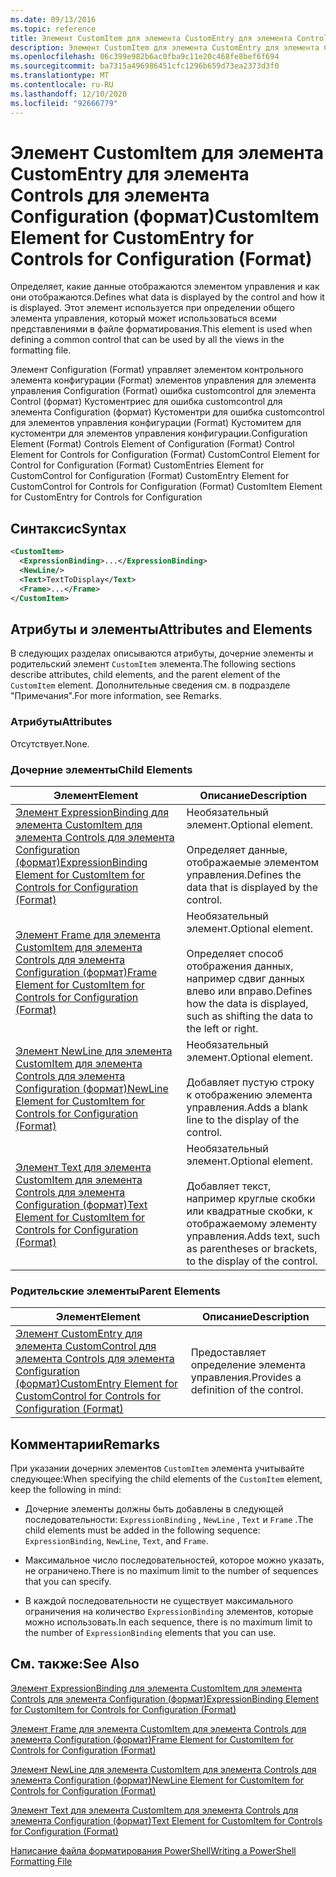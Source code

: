 ```yaml
---
ms.date: 09/13/2016
ms.topic: reference
title: Элемент CustomItem для элемента CustomEntry для элемента Controls для элемента Configuration (формат)
description: Элемент CustomItem для элемента CustomEntry для элемента Controls для элемента Configuration (формат)
ms.openlocfilehash: 06c399e982b6ac0fba9c11e20c468fe8bef6f694
ms.sourcegitcommit: ba7315a496986451cfc1296b659d73ea2373d3f0
ms.translationtype: MT
ms.contentlocale: ru-RU
ms.lasthandoff: 12/10/2020
ms.locfileid: "92666779"
---
```

# <a name="customitem-element-for-customentry-for-controls-for-configuration-format"></a><span data-ttu-id="0f051-103">Элемент CustomItem для элемента CustomEntry для элемента Controls для элемента Configuration (формат)</span><span class="sxs-lookup"><span data-stu-id="0f051-103">CustomItem Element for CustomEntry for Controls for Configuration (Format)</span></span>

<span data-ttu-id="0f051-104">Определяет, какие данные отображаются элементом управления и как они отображаются.</span><span class="sxs-lookup"><span data-stu-id="0f051-104">Defines what data is displayed by the control and how it is displayed.</span></span> <span data-ttu-id="0f051-105">Этот элемент используется при определении общего элемента управления, который может использоваться всеми представлениями в файле форматирования.</span><span class="sxs-lookup"><span data-stu-id="0f051-105">This element is used when defining a common control that can be used by all the views in the formatting file.</span></span>

<span data-ttu-id="0f051-106">Элемент Configuration (Format) управляет элементом контрольного элемента конфигурации (Format) элементов управления для элемента управления Configuration (Format) ошибка customcontrol для элемента Control (формат) Кустоментриес для ошибка customcontrol для элемента Configuration (формат) Кустоментри для ошибка customcontrol для элементов управления конфигурации (Format) Кустомитем для кустоментри для элементов управления конфигурации.</span><span class="sxs-lookup"><span data-stu-id="0f051-106">Configuration Element (Format) Controls Element of Configuration (Format) Control Element for Controls for Configuration (Format) CustomControl Element for Control for Configuration (Format) CustomEntries Element for CustomControl for Configuration (Format) CustomEntry Element for CustomControl for Controls for Configuration (Format) CustomItem Element for CustomEntry for Controls for Configuration</span></span>

## <a name="syntax"></a><span data-ttu-id="0f051-107">Синтаксис</span><span class="sxs-lookup"><span data-stu-id="0f051-107">Syntax</span></span>

```xml
<CustomItem>
  <ExpressionBinding>...</ExpressionBinding>
  <NewLine/>
  <Text>TextToDisplay</Text>
  <Frame>...</Frame>
</CustomItem>
```

## <a name="attributes-and-elements"></a><span data-ttu-id="0f051-108">Атрибуты и элементы</span><span class="sxs-lookup"><span data-stu-id="0f051-108">Attributes and Elements</span></span>

<span data-ttu-id="0f051-109">В следующих разделах описываются атрибуты, дочерние элементы и родительский элемент `CustomItem` элемента.</span><span class="sxs-lookup"><span data-stu-id="0f051-109">The following sections describe attributes, child elements, and the parent element of the `CustomItem` element.</span></span> <span data-ttu-id="0f051-110">Дополнительные сведения см. в подразделе "Примечания".</span><span class="sxs-lookup"><span data-stu-id="0f051-110">For more information, see Remarks.</span></span>

### <a name="attributes"></a><span data-ttu-id="0f051-111">Атрибуты</span><span class="sxs-lookup"><span data-stu-id="0f051-111">Attributes</span></span>

<span data-ttu-id="0f051-112">Отсутствует.</span><span class="sxs-lookup"><span data-stu-id="0f051-112">None.</span></span>

### <a name="child-elements"></a><span data-ttu-id="0f051-113">Дочерние элементы</span><span class="sxs-lookup"><span data-stu-id="0f051-113">Child Elements</span></span>

|<span data-ttu-id="0f051-114">Элемент</span><span class="sxs-lookup"><span data-stu-id="0f051-114">Element</span></span>|<span data-ttu-id="0f051-115">Описание</span><span class="sxs-lookup"><span data-stu-id="0f051-115">Description</span></span>|
|-------------|-----------------|
|[<span data-ttu-id="0f051-116">Элемент ExpressionBinding для элемента CustomItem для элемента Controls для элемента Configuration (формат)</span><span class="sxs-lookup"><span data-stu-id="0f051-116">ExpressionBinding Element for CustomItem for Controls for Configuration (Format)</span></span>](./expressionbinding-element-for-customitem-for-controls-for-configuration-format.md)|<span data-ttu-id="0f051-117">Необязательный элемент.</span><span class="sxs-lookup"><span data-stu-id="0f051-117">Optional element.</span></span><br /><br /> <span data-ttu-id="0f051-118">Определяет данные, отображаемые элементом управления.</span><span class="sxs-lookup"><span data-stu-id="0f051-118">Defines the data that is displayed by the control.</span></span>|
|[<span data-ttu-id="0f051-119">Элемент Frame для элемента CustomItem для элемента Controls для элемента Configuration (формат)</span><span class="sxs-lookup"><span data-stu-id="0f051-119">Frame Element for CustomItem for Controls for Configuration (Format)</span></span>](./frame-element-for-customitem-for-controls-for-configuration-format.md)|<span data-ttu-id="0f051-120">Необязательный элемент.</span><span class="sxs-lookup"><span data-stu-id="0f051-120">Optional element.</span></span><br /><br /> <span data-ttu-id="0f051-121">Определяет способ отображения данных, например сдвиг данных влево или вправо.</span><span class="sxs-lookup"><span data-stu-id="0f051-121">Defines how the data is displayed, such as shifting the data to the left or right.</span></span>|
|[<span data-ttu-id="0f051-122">Элемент NewLine для элемента CustomItem для элемента Controls для элемента Configuration (формат)</span><span class="sxs-lookup"><span data-stu-id="0f051-122">NewLine Element for CustomItem for Controls for Configuration (Format)</span></span>](./newline-element-for-customitem-for-controls-for-configuration-format.md)|<span data-ttu-id="0f051-123">Необязательный элемент.</span><span class="sxs-lookup"><span data-stu-id="0f051-123">Optional element.</span></span><br /><br /> <span data-ttu-id="0f051-124">Добавляет пустую строку к отображению элемента управления.</span><span class="sxs-lookup"><span data-stu-id="0f051-124">Adds a blank line to the display of the control.</span></span>|
|[<span data-ttu-id="0f051-125">Элемент Text для элемента CustomItem для элемента Controls для элемента Configuration (формат)</span><span class="sxs-lookup"><span data-stu-id="0f051-125">Text Element for CustomItem for Controls for Configuration (Format)</span></span>](./text-element-for-customitem-for-controls-for-configuration-format.md)|<span data-ttu-id="0f051-126">Необязательный элемент.</span><span class="sxs-lookup"><span data-stu-id="0f051-126">Optional element.</span></span><br /><br /> <span data-ttu-id="0f051-127">Добавляет текст, например круглые скобки или квадратные скобки, к отображаемому элементу управления.</span><span class="sxs-lookup"><span data-stu-id="0f051-127">Adds text, such as parentheses or brackets, to the display of the control.</span></span>|

### <a name="parent-elements"></a><span data-ttu-id="0f051-128">Родительские элементы</span><span class="sxs-lookup"><span data-stu-id="0f051-128">Parent Elements</span></span>

|<span data-ttu-id="0f051-129">Элемент</span><span class="sxs-lookup"><span data-stu-id="0f051-129">Element</span></span>|<span data-ttu-id="0f051-130">Описание</span><span class="sxs-lookup"><span data-stu-id="0f051-130">Description</span></span>|
|-------------|-----------------|
|[<span data-ttu-id="0f051-131">Элемент CustomEntry для элемента CustomControl для элемента Controls для элемента Configuration (формат)</span><span class="sxs-lookup"><span data-stu-id="0f051-131">CustomEntry Element for CustomControl for Controls for Configuration (Format)</span></span>](./customentry-element-for-customcontrol-for-controls-for-configuration-format.md)|<span data-ttu-id="0f051-132">Предоставляет определение элемента управления.</span><span class="sxs-lookup"><span data-stu-id="0f051-132">Provides a definition of the control.</span></span>|

## <a name="remarks"></a><span data-ttu-id="0f051-133">Комментарии</span><span class="sxs-lookup"><span data-stu-id="0f051-133">Remarks</span></span>

<span data-ttu-id="0f051-134">При указании дочерних элементов `CustomItem` элемента учитывайте следующее:</span><span class="sxs-lookup"><span data-stu-id="0f051-134">When specifying the child elements of the `CustomItem` element, keep the following in mind:</span></span>

- <span data-ttu-id="0f051-135">Дочерние элементы должны быть добавлены в следующей последовательности: `ExpressionBinding` , `NewLine` , `Text` и `Frame` .</span><span class="sxs-lookup"><span data-stu-id="0f051-135">The child elements must be added in the following sequence: `ExpressionBinding`, `NewLine`, `Text`, and `Frame`.</span></span>

- <span data-ttu-id="0f051-136">Максимальное число последовательностей, которое можно указать, не ограничено.</span><span class="sxs-lookup"><span data-stu-id="0f051-136">There is no maximum limit to the number of sequences that you can specify.</span></span>

- <span data-ttu-id="0f051-137">В каждой последовательности не существует максимального ограничения на количество `ExpressionBinding` элементов, которые можно использовать.</span><span class="sxs-lookup"><span data-stu-id="0f051-137">In each sequence, there is no maximum limit to the number of `ExpressionBinding` elements that you can use.</span></span>

## <a name="see-also"></a><span data-ttu-id="0f051-138">См. также:</span><span class="sxs-lookup"><span data-stu-id="0f051-138">See Also</span></span>

[<span data-ttu-id="0f051-139">Элемент ExpressionBinding для элемента CustomItem для элемента Controls для элемента Configuration (формат)</span><span class="sxs-lookup"><span data-stu-id="0f051-139">ExpressionBinding Element for CustomItem for Controls for Configuration (Format)</span></span>](./expressionbinding-element-for-customitem-for-controls-for-configuration-format.md)

[<span data-ttu-id="0f051-140">Элемент Frame для элемента CustomItem для элемента Controls для элемента Configuration (формат)</span><span class="sxs-lookup"><span data-stu-id="0f051-140">Frame Element for CustomItem for Controls for Configuration (Format)</span></span>](./frame-element-for-customitem-for-controls-for-configuration-format.md)

[<span data-ttu-id="0f051-141">Элемент NewLine для элемента CustomItem для элемента Controls для элемента Configuration (формат)</span><span class="sxs-lookup"><span data-stu-id="0f051-141">NewLine Element for CustomItem for Controls for Configuration (Format)</span></span>](./newline-element-for-customitem-for-controls-for-configuration-format.md)

[<span data-ttu-id="0f051-142">Элемент Text для элемента CustomItem для элемента Controls для элемента Configuration (формат)</span><span class="sxs-lookup"><span data-stu-id="0f051-142">Text Element for CustomItem for Controls for Configuration (Format)</span></span>](./text-element-for-customitem-for-controls-for-configuration-format.md)

[<span data-ttu-id="0f051-143">Написание файла форматирования PowerShell</span><span class="sxs-lookup"><span data-stu-id="0f051-143">Writing a PowerShell Formatting File</span></span>](./writing-a-powershell-formatting-file.md)

